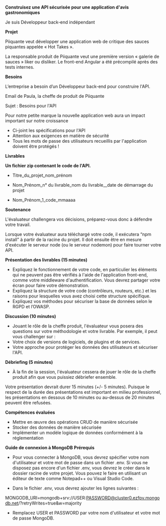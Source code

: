 **Construisez une API sécurisée pour une application d'avis gastronomiques**

Je suis Développeur back-end indépendant

**Projet**

Piiquante veut développer une application web de critique des sauces piquantes appelée « Hot Takes ».

La responsable produit de Piiquante veut une première version « galerie de sauces » liker ou disliker. Le front-end Angular a été précompilé après des tests internes.

**Besoins**

L’entreprise a besoin d’un Développeur back-end pour construire l'API.

Email de Paula, la cheffe de produit de Piiquante

Sujet : Besoins pour l'API

Pour notre petite marque la nouvelle application web aura un impact important sur notre croissance 

- Ci-joint les spécifications pour l'API
- Attention aux exigences en matière de sécurité
- Tous les mots de passe des utilisateurs recueillis par l'application doivent être protégés !

**Livrables**

**Un fichier zip contenant le code de l'API.**

- Titre\_du\_projet\_nom\_prénom

- Nom\_Prénom\_n° du livrable\_nom du livrable\_\_date de démarrage du projet

- Nom\_Prénom\_1\_code\_mmaaaa

**Soutenance**

L'évaluateur challengera vos décisions, préparez-vous donc à défendre votre travail.

Lorsque votre évaluateur aura téléchargé votre code, il exécutera “npm install” à partir de la racine du projet. Il doit ensuite être en mesure d'exécuter le serveur node (ou le serveur nodemon) pour faire tourner votre API.

**Présentation des livrables (15 minutes)**

- Expliquez le fonctionnement de votre code, en particulier les éléments qui ne peuvent pas être vérifiés à l'aide de l'application front-end, comme votre middleware d'authentification. Vous devrez partager votre écran pour faire votre démonstration.
- Expliquez la structure de votre code (contrôleurs, routeurs, etc.) et les raisons pour lesquelles vous avez choisi cette structure spécifique.
- Expliquez vos méthodes pour sécuriser la base de données selon le RGPD et l’OWASP.

**Discussion (10 minutes)**

- Jouant le rôle de la cheffe produit, l'évaluateur vous posera des questions sur votre méthodologie et votre livrable. Par exemple, il peut vous challenger sur :
- Votre choix de versions de logiciels, de plugins et de services.
- Votre approche pour protéger les données des utilisateurs et sécuriser l'API.

**Débriefing (5 minutes)**

- À la fin de la session, l'évaluateur cessera de jouer le rôle de la cheffe produit afin que vous puissiez débriefer ensemble.

Votre présentation devrait durer 15 minutes (+/- 5 minutes). Puisque le respect de la durée des présentations est important en milieu professionnel, les présentations en dessous de 10 minutes ou au-dessus de 20 minutes peuvent être refusées.

**Compétences évaluées**

- Mettre en œuvre des opérations CRUD de manière sécurisée
- Stocker des données de manière sécurisée
- Implémenter un modèle logique de données conformément à la réglementation

**Guide de connexion à MongoDB**
**Prérequis**

- Pour vous connecter à MongoDB, vous devrez spécifier votre nom d'utilisateur et votre mot de passe dans un fichier .env. Si vous ne disposez pas encore d'un fichier .env, vous devrez le créer dans le dossier racine de votre projet. Vous pouvez le faire en utilisant un éditeur de texte comme Notepad++ ou Visual Studio Code.

- Dans le fichier .env, vous devrez ajouter les lignes suivantes :

MONGODB_URI=mongodb+srv://USER:PASSWORD@cluster0.ezfpv.mongodb.net/?retryWrites=true&w=majority

- Remplacez USER et PASSWORD par votre nom d'utilisateur et votre mot de passe MongoDB.
